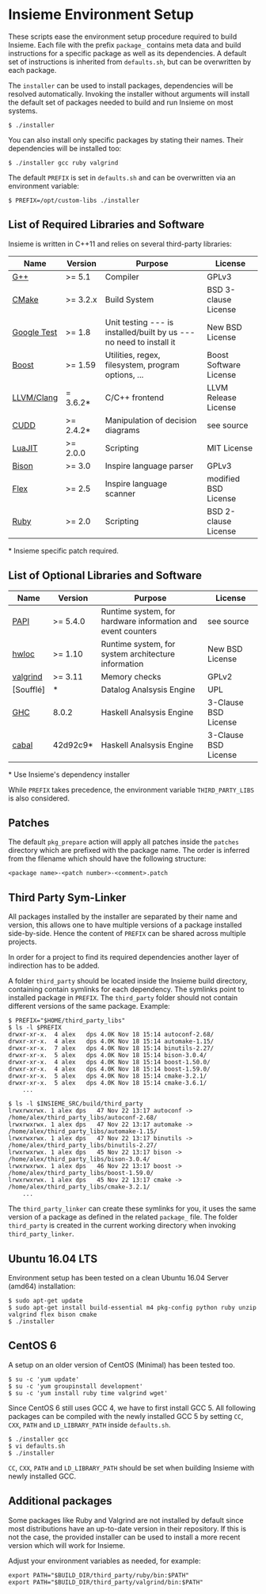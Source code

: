 # Insieme Environment Setup

These scripts ease the environment setup procedure required to build Insieme.
Each file with the prefix `package_` contains meta data and build instructions
for a specific package as well as its dependencies. A default set of
instructions is inherited from `defaults.sh`, but can be overwritten by each
package.

The `installer` can be used to install packages, dependencies will be resolved
automatically. Invoking the installer without arguments will install the
default set of packages needed to build and run Insieme on most systems.

    $ ./installer

You can also install only specific packages by stating their names. Their
dependencies will be installed too:

    $ ./installer gcc ruby valgrind

The default `PREFIX` is set in `defaults.sh` and can be overwritten via an
environment variable:

    $ PREFIX=/opt/custom-libs ./installer

## List of Required Libraries and Software

Insieme is written in C++11 and relies on several third-party libraries:

| Name          | Version    | Purpose                                                             | License                |
| ------------- | ---------- | ------------------------------------------------------------------- | ---------------------- |
| [G++]         | >= 5.1     | Compiler                                                            | GPLv3                  |
| [CMake]       | >= 3.2.x   | Build System                                                        | BSD 3-clause License   |
| [Google Test] | >= 1.8     | Unit testing --- is installed/built by us --- no need to install it | New BSD License        |
| [Boost]       | >= 1.59    | Utilities, regex, filesystem, program options, ...                  | Boost Software License |
| [LLVM/Clang]  | = 3.6.2\*  | C/C++ frontend                                                      | LLVM Release License   |
| [CUDD]        | >= 2.4.2\* | Manipulation of decision diagrams                                   | see source             |
| [LuaJIT]      | >= 2.0.0   | Scripting                                                           | MIT License            |
| [Bison]       | >= 3.0     | Inspire language parser                                             | GPLv3                  |
| [Flex]        | >= 2.5     | Inspire language scanner                                            | modified BSD License   |
| [Ruby]        | >= 2.0     | Scripting                                                           | BSD 2-clause License   |

\* Insieme specific patch required.

[G++]: <http://gcc.gnu.org/gcc-5/>
[CMake]: <http://www.cmake.org/>
[Google Test]: <https://code.google.com/p/googletest/>
[Boost]: <http://www.boost.org/users/history/version_1_50_0.html>
[LLVM/Clang]: <http://llvm.org/>
[CUDD]: <http://vlsi.colorado.edu/~fabio/CUDD/>
[LuaJIT]: <http://luajit.org/>
[Bison]: <https://www.gnu.org/software/bison/>
[Flex]: <http://flex.sourceforge.net/>
[Ruby]: <http://www.ruby-lang.org/en/>

## List of Optional Libraries and Software

| Name       | Version  | Purpose                                                     | License              |
| ---------- | -------- | ----------------------------------------------------------- | -------------------- |
| [PAPI]     | >= 5.4.0 | Runtime system, for hardware information and event counters | see source           |
| [hwloc]    | >= 1.10  | Runtime system, for system architecture information         | New BSD License      |
| [valgrind] | >= 3.11  | Memory checks                                               | GPLv2                |
| [Soufflé]  | \*       | Datalog Analsysis Engine                                    | UPL                  |
| [GHC]      | 8.0.2    | Haskell Analsysis Engine                                    | 3-Clause BSD License |
| [cabal]    | 42d92c9\*| Haskell Analsysis Engine                                    | 3-Clause BSD License |

\* Use Insieme's dependency installer

[PAPI]: <http://icl.cs.utk.edu/papi/>
[hwloc]: <http://www.open-mpi.org/projects/hwloc/>
[valgrind]: <http://valgrind.org/>
[GHC]: <https://www.haskell.org/ghc/>
[cabal]: <https://www.haskell.org/cabal/>

While `PREFIX` takes precedence, the environment variable `THIRD_PARTY_LIBS` is
also considered.

## Patches

The default `pkg_prepare` action will apply all patches inside the `patches`
directory which are prefixed with the package name. The order is inferred from
the filename which should have the following structure:

    <package name>-<patch number>-<comment>.patch

## Third Party Sym-Linker

All packages installed by the installer are separated by their name and
version, this allows one to have multiple versions of a package installed
side-by-side. Hence the content of `PREFIX` can be shared across multiple
projects.

In order for a project to find its required dependencies another layer of
indirection has to be added.

A folder `third_party` should be located inside the Insieme build directory,
containing contain symlinks for each dependency. The symlinks point to
installed package in `PREFIX`. The `third_party` folder should not contain
different versions of the same package. Example:

    $ PREFIX="$HOME/third_party_libs"
    $ ls -l $PREFIX
    drwxr-xr-x.  4 alex   dps 4.0K Nov 18 15:14 autoconf-2.68/
    drwxr-xr-x.  4 alex   dps 4.0K Nov 18 15:14 automake-1.15/
    drwxr-xr-x.  7 alex   dps 4.0K Nov 18 15:14 binutils-2.27/
    drwxr-xr-x.  5 alex   dps 4.0K Nov 18 15:14 bison-3.0.4/
    drwxr-xr-x.  4 alex   dps 4.0K Nov 18 15:14 boost-1.50.0/
    drwxr-xr-x.  4 alex   dps 4.0K Nov 18 15:14 boost-1.59.0/
    drwxr-xr-x.  5 alex   dps 4.0K Nov 18 15:14 cmake-3.2.1/
    drwxr-xr-x.  5 alex   dps 4.0K Nov 18 15:14 cmake-3.6.1/
        ...

    $ ls -l $INSIEME_SRC/build/third_party
    lrwxrwxrwx. 1 alex dps   47 Nov 22 13:17 autoconf -> /home/alex/third_party_libs/autoconf-2.68/
    lrwxrwxrwx. 1 alex dps   47 Nov 22 13:17 automake -> /home/alex/third_party_libs/automake-1.15/
    lrwxrwxrwx. 1 alex dps   47 Nov 22 13:17 binutils -> /home/alex/third_party_libs/binutils-2.27/
    lrwxrwxrwx. 1 alex dps   45 Nov 22 13:17 bison -> /home/alex/third_party_libs/bison-3.0.4/
    lrwxrwxrwx. 1 alex dps   46 Nov 22 13:17 boost -> /home/alex/third_party_libs/boost-1.59.0/
    lrwxrwxrwx. 1 alex dps   45 Nov 22 13:17 cmake -> /home/alex/third_party_libs/cmake-3.2.1/
        ...

The `third_party_linker` can create these symlinks for you, it uses the same
version of a package as defined in the related `package_` file. The folder
`third_party` is created in the current working directory when invoking
`third_party_linker`.

## Ubuntu 16.04 LTS

Environment setup has been tested on a clean Ubuntu 16.04 Server (amd64)
installation:

    $ sudo apt-get update
    $ sudo apt-get install build-essential m4 pkg-config python ruby unzip valgrind flex bison cmake
    $ ./installer

## CentOS 6

A setup on an older version of CentOS (Minimal) has been tested too.

    $ su -c 'yum update'
    $ su -c 'yum groupinstall development'
    $ su -c 'yum install ruby time valgrind wget'

Since CentOS 6 still uses GCC 4, we have to first install GCC 5. All following
packages can be compiled with the newly installed GCC 5 by setting `CC`, `CXX`,
`PATH` and `LD_LIBRARY_PATH` inside `defaults.sh`.

    $ ./installer gcc
    $ vi defaults.sh
    $ ./installer

`CC`, `CXX`, `PATH` and `LD_LIBRARY_PATH` should be set when building Insieme
with newly installed GCC.

## Additional packages

Some packages like Ruby and Valgrind are not installed by default since most
distributions have an up-to-date version in their repository. If this is not
the case, the provided installer can be used to install a more recent version
which will work for Insieme.

Adjust your environment variables as needed, for example:

    export PATH="$BUILD_DIR/third_party/ruby/bin:$PATH"
    export PATH="$BUILD_DIR/third_party/valgrind/bin:$PATH"
